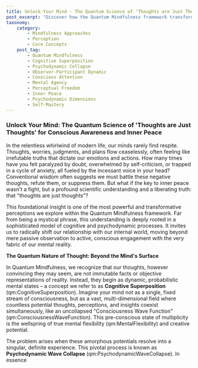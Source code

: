 ```yaml
---
title: Unlock Your Mind - The Quantum Science of 'Thoughts are Just Thoughts' for Conscious Awareness and Inner Peace
post_excerpt: "Discover how the Quantum Mindfulness framework transforms our relationship with thoughts. Learn to view thoughts not as immutable facts, but as dynamic, probabilistic potentials, and consciously engage with them to achieve profound inner peace and perceptual freedom."
taxonomy:
    category:
        - Mindfulness Approaches
        - Perception
        - Core Concepts
    post_tag:
        - Quantum Mindfulness
        - Cognitive Superposition
        - Psychodynamic Collapse
        - Observer-Participant Dynamic
        - Conscious Attention
        - Mental Agency
        - Perceptual Freedom
        - Inner Peace
        - Psychodynamic Dimensions
        - Self-Mastery
---
```

### Unlock Your Mind: The Quantum Science of 'Thoughts are Just Thoughts' for Conscious Awareness and Inner Peace

In the relentless whirlwind of modern life, our minds rarely find respite. Thoughts, worries, judgments, and plans flow ceaselessly, often feeling like irrefutable truths that dictate our emotions and actions. How many times have you felt paralyzed by doubt, overwhelmed by self-criticism, or trapped in a cycle of anxiety, all fueled by the incessant voice in your head? Conventional wisdom often suggests we must battle these negative thoughts, refute them, or suppress them. But what if the key to inner peace wasn't a fight, but a profound scientific understanding and a liberating truth: that "thoughts are just thoughts"?

This foundational insight is one of the most powerful and transformative perceptions we explore within the Quantum Mindfulness framework. Far from being a mystical phrase, this understanding is deeply rooted in a sophisticated model of cognitive and psychodynamic processes. It invites us to radically shift our relationship with our internal world, moving beyond mere passive observation to active, conscious engagement with the very fabric of our mental reality.

**The Quantum Nature of Thought: Beyond the Mind's Surface**

In Quantum Mindfulness, we recognize that our thoughts, however convincing they may seem, are not immutable facts or objective representations of reality. Instead, they begin as dynamic, probabilistic mental states – a concept we refer to as **Cognitive Superposition** (qm:CognitiveSuperposition). Imagine your mind not as a single, fixed stream of consciousness, but as a vast, multi-dimensional field where countless potential thoughts, perceptions, and insights coexist simultaneously, like an uncollapsed "Consciousness Wave Function" (qm:ConsciousnessWaveFunction). This pre-conscious state of multiplicity is the wellspring of true mental flexibility (qm:MentalFlexibility) and creative potential.

The problem arises when these amorphous potentials resolve into a singular, definite experience. This pivotal process is known as **Psychodynamic Wave Collapse** (qm:PsychodynamicWaveCollapse). In essence